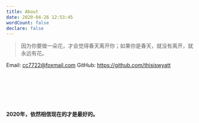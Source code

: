 ```yaml
---
title: About
date: 2020-04-26 12:53:45
wordCount: false
declare: false
---
```


>因为你要做一朵花，才会觉得春天离开你；如果你是春天，就没有离开，就永远有花。


Email: cc7722@foxmail.com
GitHub: <https://github.com/thisiswyatt> 

   


<br>
<br>
<br>
<br>
<br>


 **2020年，依然相信现在的才是最好的。** 
